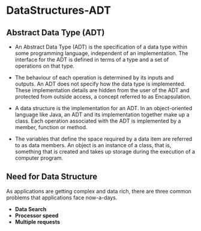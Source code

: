 # DataStructures-ADT
## Abstract Data Type (ADT)
- An Abstract Data Type (ADT) is the specification of a data type within some programming language, independent of an implementation. The interface for the ADT is defined in terms of a type and a set of operations on that type. 
- The behaviour of each operation is determined by its inputs and outputs. An ADT does not specify how the data type is implemented. These implementation details are hidden from the user of the ADT and protected from outside access, a concept referred to as Encapsulation.

- A data structure is the implementation for an ADT. In an object-oriented language like Java, an ADT and its implementation together make up a class. Each operation associated with the ADT is implemented by a member, function or method.
- The variables that define the space required by a data item are referred to as data members. An object is an instance of a class, that is, something that is created and takes up storage during the execution of a computer program.

## Need for Data Structure
As applications are getting complex and data rich, there are three common problems that applications face now-a-days.

* **Data Search**
* **Processor speed** 
* **Multiple requests**
